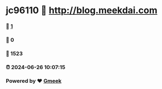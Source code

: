 # jc96110 :link: http://blog.meekdai.com 
### :page_facing_up: [1](http://blog.meekdai.com/tag.html) 
### :speech_balloon: 0 
### :hibiscus: 1523 
### :alarm_clock: 2024-06-26 10:07:15 
### Powered by :heart: [Gmeek](https://github.com/Meekdai/Gmeek)
